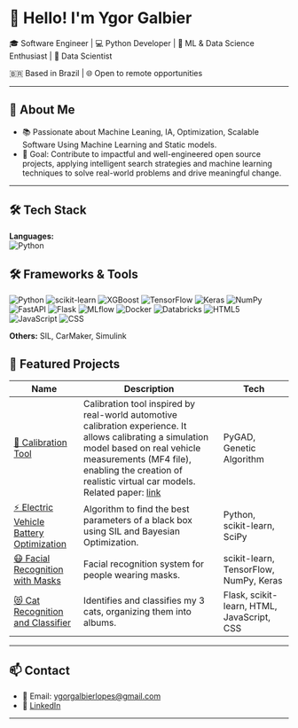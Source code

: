 # 👋 Hello! I'm Ygor Galbier

🎓 Software Engineer | 💻 Python Developer | 🧠 ML & Data Science Enthusiast | 🤖 Data Scientist 

🇧🇷 Based in Brazil | 🌐 Open to remote opportunities

---

## 🚀 About Me
- 📚 Passionate about Machine Leaning, IA, Optimization, Scalable Software Using Machine Learning and Static models.
- 🎯 Goal: Contribute to impactful and well-engineered open source projects, applying intelligent search strategies and machine learning techniques to solve real-world problems and drive meaningful change.

---

## 🛠️ Tech Stack

**Languages:**  
![Python](https://img.shields.io/badge/-Python-333?style=flat&logo=python)

## 🛠️ Frameworks & Tools

![Python](https://img.shields.io/badge/-Python-333?style=flat&logo=python)
![scikit-learn](https://img.shields.io/badge/-Scikit--Learn-333?style=flat&logo=scikitlearn)
![XGBoost](https://img.shields.io/badge/-XGBoost-333?style=flat&logo=xgboost)
![TensorFlow](https://img.shields.io/badge/-TensorFlow-333?style=flat&logo=tensorflow)
![Keras](https://img.shields.io/badge/-Keras-333?style=flat&logo=keras)
![NumPy](https://img.shields.io/badge/-NumPy-333?style=flat&logo=numpy)
![FastAPI](https://img.shields.io/badge/-FastAPI-333?style=flat&logo=fastapi)
![Flask](https://img.shields.io/badge/-Flask-333?style=flat&logo=flask)
![MLflow](https://img.shields.io/badge/-MLflow-333?style=flat)
![Docker](https://img.shields.io/badge/-Docker-333?style=flat&logo=docker)
![Databricks](https://img.shields.io/badge/-Databricks-333?style=flat&logo=databricks)
![HTML5](https://img.shields.io/badge/-HTML5-333?style=flat&logo=html5)
![JavaScript](https://img.shields.io/badge/-JavaScript-333?style=flat&logo=javascript)
![CSS](https://img.shields.io/badge/-CSS3-333?style=flat&logo=css3)

**Others:** SIL, CarMaker, Simulink

## 📂 Featured Projects

| Name | Description | Tech |
|------|-------------|------|
| [🚗 Calibration Tool](https://github.com/GalbierY/Calibration_Tool) | Calibration tool inspired by real-world automotive calibration experience. It allows calibrating a simulation model based on real vehicle measurements (MF4 file), enabling the creation of realistic virtual car models. Related paper: [link](https://www.proceedings.blucher.com.br/article-details/usando-algoritmo-baseado-em-dados-de-ia-para-auxiliar-no-desenvolvimento-de-adas-39668) | PyGAD, Genetic Algorithm |
| [⚡ Electric Vehicle Battery Optimization](https://github.com/GalbierY/Black_Box) | Algorithm to find the best parameters of a black box using SIL and Bayesian Optimization. | Python, scikit-learn, SciPy |
| [😷 Facial Recognition with Masks](https://github.com/GalbierY/Facial_recognition_Mask) | Facial recognition system for people wearing masks. | scikit-learn, TensorFlow, NumPy, Keras |
| [😻 Cat Recognition and Classifier](https://github.com/GalbierY/My_Cats) | Identifies and classifies my 3 cats, organizing them into albums. | Flask, scikit-learn, HTML, JavaScript, CSS |

---

## 📫 Contact

- 📧 Email: ygorgalbierlopes@gmail.com  
- 💼 [LinkedIn](https://www.linkedin.com/in/ygor-galbier/)  

---
